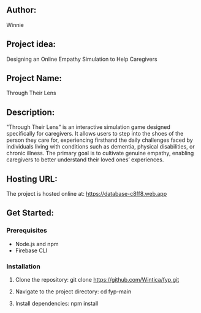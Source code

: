 ## Author:
Winnie

## Project idea: 
Designing an Online Empathy Simulation to Help Caregivers

## Project Name:
Through Their Lens

## Description:
"Through Their Lens" is an interactive simulation game designed specifically for caregivers. It allows users to step into the shoes of the person they care for, experiencing firsthand the daily challenges faced by individuals living with conditions such as dementia, physical disabilities, or chronic illness. The primary goal is to cultivate genuine empathy, enabling caregivers to better understand their loved ones’ experiences.

## Hosting URL:
The project is hosted online at:
https://database-c8ff8.web.app


## Get Started:

### Prerequisites
- Node.js and npm
- Firebase CLI

### Installation
1. Clone the repository:
   git clone https://github.com/Wintica/fyp.git

2. Navigate to the project directory:
   cd fyp-main

3. Install dependencies:
   npm install


